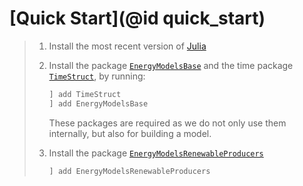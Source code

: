 # [Quick Start](@id quick_start)

> 1. Install the most recent version of [Julia](https://julialang.org/downloads/)
> 2. Install the package [`EnergyModelsBase`](https://energymodelsx.github.io/EnergyModelsBase.jl/) and the time package [`TimeStruct`](https://sintefore.github.io/TimeStruct.jl/), by running:
>
>    ```julia
>    ] add TimeStruct
>    ] add EnergyModelsBase
>    ```
>
>    These packages are required as we do not only use them internally, but also for building a model.
> 3. Install the package [`EnergyModelsRenewableProducers`](https://energymodelsx.github.io/EnergyModelsRenewableProducers.jl/)
>
>    ```julia
>    ] add EnergyModelsRenewableProducers
>    ```
>
